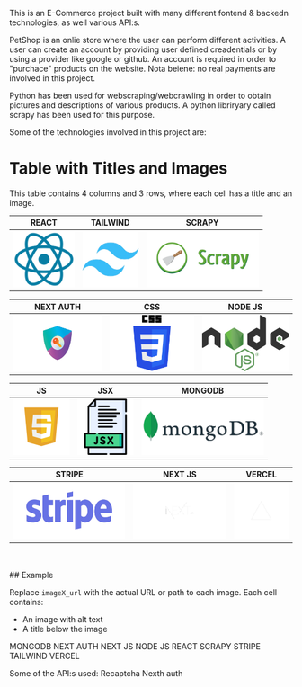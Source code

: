 This is an E-Commerce project built with many different fontend & backedn technologies, as well various API:s.

PetShop is an onlie store where the user can perform different activities. A user can create an account by providing user defined creadentials or by using a provider like google or github. An account is required in order to "purchace" products on the website. Nota beiene: no real payments are involved in this project. 


Python has been used for webscraping/webcrawling in order to obtain pictures and descriptions of various products. A python libriryary called scrapy has been used for this purpose. 

Some of the technologies involved in this project are:


# Table with Titles and Images

This table contains 4 columns and 3 rows, where each cell has a title and an image.



|                  REACT                   |                  TAILWIND                   |                    SCRAPY                  |
| :-------------------------------------: | :--------------------------------------: | :-------------------------------------: |
| <img src="./readme/react.png" height="100px"> | <img src="./readme/tailwind.png" height="100px"> | <img src="./readme/scrapy.png" height="100px"> |

|                  NEXT AUTH                   |                   CSS                    |                    NODE JS                 |
| :-------------------------------------------: | :------------------------------------: | :-------------------------------------: |
| <img src="./readme/auth.png" height="100px"> | <img src="./readme/css.png" height="100px"> | <img src="./readme/node.png" height="100px"> |

|                  JS                   |                   JSX                    |                    MONGODB                 |
| :-------------------------------------------: | :------------------------------------: | :-------------------------------------: |
| <img src="./readme/js.png" height="100px"> | <img src="./readme/jsx_.png" height="100px"> | <img src="./readme/mongo.png" height="100px"> |


|                  STRIPE                   |                   NEXT JS                    |                    VERCEL                 |
| :-------------------------------------------: | :------------------------------------: | :-------------------------------------: |
| <img src="./readme/stripe.png" height="100px"> | <img src="./readme/next.png" height="100px"> | <img src="./readme/vercel.png" height="100px"> |

<br>

<br>
## Example

Replace `imageX_url` with the actual URL or path to each image. Each cell contains:
- An image with alt text
- A title below the image



MONGODB
NEXT AUTH
NEXT JS
NODE JS
REACT
SCRAPY
STRIPE
TAILWIND
VERCEL

Some of the API:s used:
Recaptcha
Nexth auth
